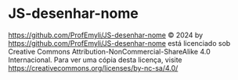 # JS-desenhar-nome

https://github.com/ProfEmyli/JS-desenhar-nome © 2024 by https://github.com/ProfEmyli/JS-desenhar-nome está licenciado sob Creative Commons Attribution-NonCommercial-ShareAlike 4.0 Internacional. Para ver uma cópia desta licença, visite https://creativecommons.org/licenses/by-nc-sa/4.0/
